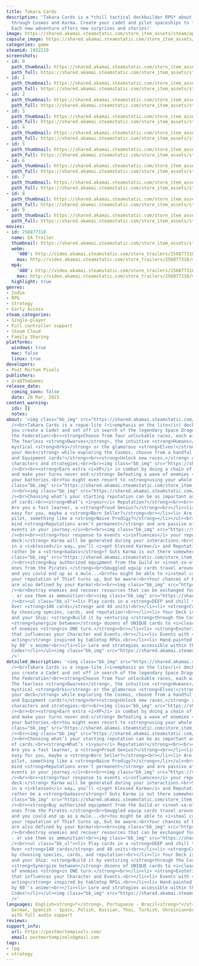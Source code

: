 ```yaml
---
title: Takara Cards
description: 'Takara Cards is a *chill tactical deckbuilder RPG* about adventuring
  through Cosmos and Karma. Create your cadet and pilot spaceships to find the Dragons:
  Each new adventure offers new surprises and stories!'
image: https://shared.akamai.steamstatic.com/store_item_assets/steam/apps/1932210/header.jpg?t=1730751312
capsule_image: https://shared.akamai.steamstatic.com/store_item_assets/steam/apps/1932210/capsule_231x87.jpg?t=1730751312
categories: game
steamid: 1932210
screenshots:
- id: 0
  path_thumbnail: https://shared.akamai.steamstatic.com/store_item_assets/steam/apps/1932210/ss_02750862b825307eadf4ddb398e3caed250e6123.600x338.jpg?t=1730751312
  path_full: https://shared.akamai.steamstatic.com/store_item_assets/steam/apps/1932210/ss_02750862b825307eadf4ddb398e3caed250e6123.1920x1080.jpg?t=1730751312
- id: 1
  path_thumbnail: https://shared.akamai.steamstatic.com/store_item_assets/steam/apps/1932210/ss_3f0ffebea9c3833ac6a0fc42b35a883dda93178b.600x338.jpg?t=1730751312
  path_full: https://shared.akamai.steamstatic.com/store_item_assets/steam/apps/1932210/ss_3f0ffebea9c3833ac6a0fc42b35a883dda93178b.1920x1080.jpg?t=1730751312
- id: 2
  path_thumbnail: https://shared.akamai.steamstatic.com/store_item_assets/steam/apps/1932210/ss_7b75779313f5072e7e9afe1dea89eb0a2f5b5f49.600x338.jpg?t=1730751312
  path_full: https://shared.akamai.steamstatic.com/store_item_assets/steam/apps/1932210/ss_7b75779313f5072e7e9afe1dea89eb0a2f5b5f49.1920x1080.jpg?t=1730751312
- id: 3
  path_thumbnail: https://shared.akamai.steamstatic.com/store_item_assets/steam/apps/1932210/ss_aa26540195f6c449ab3a045317ed45d8ea4511d9.600x338.jpg?t=1730751312
  path_full: https://shared.akamai.steamstatic.com/store_item_assets/steam/apps/1932210/ss_aa26540195f6c449ab3a045317ed45d8ea4511d9.1920x1080.jpg?t=1730751312
- id: 4
  path_thumbnail: https://shared.akamai.steamstatic.com/store_item_assets/steam/apps/1932210/ss_eb61d52f9efb1574ba28c721dc4facff9859dd48.600x338.jpg?t=1730751312
  path_full: https://shared.akamai.steamstatic.com/store_item_assets/steam/apps/1932210/ss_eb61d52f9efb1574ba28c721dc4facff9859dd48.1920x1080.jpg?t=1730751312
- id: 5
  path_thumbnail: https://shared.akamai.steamstatic.com/store_item_assets/steam/apps/1932210/ss_441a5de39242fe2cd14f386dcaf8026ca8122959.600x338.jpg?t=1730751312
  path_full: https://shared.akamai.steamstatic.com/store_item_assets/steam/apps/1932210/ss_441a5de39242fe2cd14f386dcaf8026ca8122959.1920x1080.jpg?t=1730751312
- id: 6
  path_thumbnail: https://shared.akamai.steamstatic.com/store_item_assets/steam/apps/1932210/ss_f261443f52914fd884fe998cf61b76cf1b70c5d4.600x338.jpg?t=1730751312
  path_full: https://shared.akamai.steamstatic.com/store_item_assets/steam/apps/1932210/ss_f261443f52914fd884fe998cf61b76cf1b70c5d4.1920x1080.jpg?t=1730751312
- id: 7
  path_thumbnail: https://shared.akamai.steamstatic.com/store_item_assets/steam/apps/1932210/ss_e12e6b19ce4d8d4b8b576f7f1302236d186d3735.600x338.jpg?t=1730751312
  path_full: https://shared.akamai.steamstatic.com/store_item_assets/steam/apps/1932210/ss_e12e6b19ce4d8d4b8b576f7f1302236d186d3735.1920x1080.jpg?t=1730751312
- id: 8
  path_thumbnail: https://shared.akamai.steamstatic.com/store_item_assets/steam/apps/1932210/ss_1ac57bb8399a28b0749943e2f8b7abc1ca36d16d.600x338.jpg?t=1730751312
  path_full: https://shared.akamai.steamstatic.com/store_item_assets/steam/apps/1932210/ss_1ac57bb8399a28b0749943e2f8b7abc1ca36d16d.1920x1080.jpg?t=1730751312
- id: 9
  path_thumbnail: https://shared.akamai.steamstatic.com/store_item_assets/steam/apps/1932210/ss_eb0e25f407d5307fe19615a04c18535cefd8f9e1.600x338.jpg?t=1730751312
  path_full: https://shared.akamai.steamstatic.com/store_item_assets/steam/apps/1932210/ss_eb0e25f407d5307fe19615a04c18535cefd8f9e1.1920x1080.jpg?t=1730751312
movies:
- id: 256877318
  name: EA Trailer
  thumbnail: https://shared.akamai.steamstatic.com/store_item_assets/steam/apps/256877318/movie.293x165.jpg?t=1683139744
  webm:
    '480': http://video.akamai.steamstatic.com/store_trailers/256877318/movie480_vp9.webm?t=1683139744
    max: http://video.akamai.steamstatic.com/store_trailers/256877318/movie_max_vp9.webm?t=1683139744
  mp4:
    '480': http://video.akamai.steamstatic.com/store_trailers/256877318/movie480.mp4?t=1683139744
    max: http://video.akamai.steamstatic.com/store_trailers/256877318/movie_max.mp4?t=1683139744
  highlight: true
genres:
- Indie
- RPG
- Strategy
- Early Access
steam_categories:
- Single-player
- Full controller support
- Steam Cloud
- Family Sharing
platforms:
  windows: true
  mac: false
  linux: true
developers:
- Post Mortem Pixels
publishers:
- GrabTheGames
release_date:
  coming_soon: false
  date: 28 Mar, 2023
content_warning:
  ids: []
  notes:
about: '<img class="bb_img" src="https://shared.akamai.steamstatic.com/store_item_assets/steam/apps/1932210/extras/pag_coop_robed_en.png?t=1730751312"
  /><br>Takara Cards is a rogue-lite (<i>emphasis on the lite</i>) deckbuilder where
  you create a Cadet and set off in search of the legendary Space Dragons who stole
  the Federation!<br><strong>Choose from four unlockable races, each with its ship:</strong>
  The fearless <strong>Dwarves</strong>, the intuitive <strong>Humans</strong>, the
  mystical <strong>Orks</strong> or the glamorous <strong>Elves!</strong><br><br><strong>Build
  your deck</strong> while exploring the Cosmos, choose from a handful of <strong>Maneuver
  and Equipment cards!</strong><br><strong>Unlock new races,</strong> and create new
  characters and strategies:<br><br><img class="bb_img" src="https://shared.akamai.steamstatic.com/store_item_assets/steam/apps/1932210/extras/page_char_creator.gif?t=1730751312"
  /><br><br><strong>Earn extra <i>XP</i> in combat by doing a chain of COMBOS!</strong><br><strong>Plan
  and make your turns never end:</strong> Defeating a wave of enemies <i>recharges</i>
  your batteries.<br>You might even resort to <strong>using your whole ship as a weapon!</strong><br><br><img
  class="bb_img" src="https://shared.akamai.steamstatic.com/store_item_assets/steam/apps/1932210/extras/break_off_en.gif?t=1730751312"
  /><br><img class="bb_img" src="https://shared.akamai.steamstatic.com/store_item_assets/steam/apps/1932210/extras/pag_karma_hands_en.png?t=1730751312"
  /><br>Choosing what’s your starting reputation can be as important as your choice
  of cards:<br><strong>What’s <i>your</i> Reputation?</strong><br><br><ul class="bb_ul"><li>
  Are you a fast learner, a <strong>Proud Genius?</strong><br></li><li> Business comes
  easy for you, maybe a <strong>Born Seller?</strong><br></li><li> Are you a gifted
  pilot, something like a <strong>Naive Prodigy?</strong></li></ul><br><i>Keep in
  mind <strong>Reputations aren’t permanent</strong> and are passive of change through
  events in your journey.</i><br><br><img class="bb_img" src="https://shared.akamai.steamstatic.com/store_item_assets/steam/apps/1932210/extras/page_reps.gif?t=1730751312"
  /><br><br><strong>Your response to events <i>influences</i> your reputation and
  deck:</strong> Karma will be generated during your interactions.<br>Say you respond
  in a <i>blessed</i> way… you’ll <i>get blessed Karma</i> and Reputation!<br>You
  rather be a <strong>badass</strong>? Guts Karma is out there somewhere in the Cosmos!<br><br><img
  class="bb_img" src="https://shared.akamai.steamstatic.com/store_item_assets/steam/apps/1932210/extras/pag_fuse_rpg_en.png?t=1730751312"
  /><br><strong>Buy authorized equipment from the Guild or <i>not-so-official</i>
  ones from the Pirates.</strong><br>Smuggled equip cards travel around the galaxy
  and you could end up as a mule...<br>You might be able to <i>steal cards</i> if
  your reputation of Thief turns up, but be aware:<br>Your chances of being caught
  are also defined by your Karma!<br><br><img class="bb_img" src="https://shared.akamai.steamstatic.com/store_item_assets/steam/apps/1932210/extras/pag_scrap_en.png?t=1730751312"
  /><br>Destroy enemies and recover resources that can be exchanged for various supplies
  - or use them as ammunition!<br><img class="bb_img" src="https://shared.akamai.steamstatic.com/store_item_assets/steam/apps/1932210/extras/separador.png?t=1730751312"
  /><br><ul class="bb_ul"><li> Play cards in a <strong>DEEP and chill turn-based combat.</strong><br></li><li>
  Over <strong>140 cards</strong> and 40 units!<br></li><li> <strong>Create your character</strong>
  by choosing species, cards, and reputation!<br></li><li> Your Deck is your Pilot
  and your Ship: <strong>Build it by venturing </strong>through the Cosmos and Events.<br></li><li>
  <strong>Synergize between</strong> dozens of UNIQUE cards to <i>clear</i> the board
  of enemies <strong>in ONE turn.</strong><br></li><li> <strong>Exoteric Karma system</strong>
  that influences your Character and Events.<br></li><li> Events with <strong>voice
  acting</strong> inspired by tabletop RPGs.<br></li><li> Hand-painted artwork inspired
  by 80''s anime!<br></li><li> Lore and strategies accessible within the game in the
  Codex!</li></ul><img class="bb_img" src="https://shared.akamai.steamstatic.com/store_item_assets/steam/apps/1932210/extras/separador.png?t=1730751312"
  />'
detailed_description: '<img class="bb_img" src="https://shared.akamai.steamstatic.com/store_item_assets/steam/apps/1932210/extras/pag_coop_robed_en.png?t=1730751312"
  /><br>Takara Cards is a rogue-lite (<i>emphasis on the lite</i>) deckbuilder where
  you create a Cadet and set off in search of the legendary Space Dragons who stole
  the Federation!<br><strong>Choose from four unlockable races, each with its ship:</strong>
  The fearless <strong>Dwarves</strong>, the intuitive <strong>Humans</strong>, the
  mystical <strong>Orks</strong> or the glamorous <strong>Elves!</strong><br><br><strong>Build
  your deck</strong> while exploring the Cosmos, choose from a handful of <strong>Maneuver
  and Equipment cards!</strong><br><strong>Unlock new races,</strong> and create new
  characters and strategies:<br><br><img class="bb_img" src="https://shared.akamai.steamstatic.com/store_item_assets/steam/apps/1932210/extras/page_char_creator.gif?t=1730751312"
  /><br><br><strong>Earn extra <i>XP</i> in combat by doing a chain of COMBOS!</strong><br><strong>Plan
  and make your turns never end:</strong> Defeating a wave of enemies <i>recharges</i>
  your batteries.<br>You might even resort to <strong>using your whole ship as a weapon!</strong><br><br><img
  class="bb_img" src="https://shared.akamai.steamstatic.com/store_item_assets/steam/apps/1932210/extras/break_off_en.gif?t=1730751312"
  /><br><img class="bb_img" src="https://shared.akamai.steamstatic.com/store_item_assets/steam/apps/1932210/extras/pag_karma_hands_en.png?t=1730751312"
  /><br>Choosing what’s your starting reputation can be as important as your choice
  of cards:<br><strong>What’s <i>your</i> Reputation?</strong><br><br><ul class="bb_ul"><li>
  Are you a fast learner, a <strong>Proud Genius?</strong><br></li><li> Business comes
  easy for you, maybe a <strong>Born Seller?</strong><br></li><li> Are you a gifted
  pilot, something like a <strong>Naive Prodigy?</strong></li></ul><br><i>Keep in
  mind <strong>Reputations aren’t permanent</strong> and are passive of change through
  events in your journey.</i><br><br><img class="bb_img" src="https://shared.akamai.steamstatic.com/store_item_assets/steam/apps/1932210/extras/page_reps.gif?t=1730751312"
  /><br><br><strong>Your response to events <i>influences</i> your reputation and
  deck:</strong> Karma will be generated during your interactions.<br>Say you respond
  in a <i>blessed</i> way… you’ll <i>get blessed Karma</i> and Reputation!<br>You
  rather be a <strong>badass</strong>? Guts Karma is out there somewhere in the Cosmos!<br><br><img
  class="bb_img" src="https://shared.akamai.steamstatic.com/store_item_assets/steam/apps/1932210/extras/pag_fuse_rpg_en.png?t=1730751312"
  /><br><strong>Buy authorized equipment from the Guild or <i>not-so-official</i>
  ones from the Pirates.</strong><br>Smuggled equip cards travel around the galaxy
  and you could end up as a mule...<br>You might be able to <i>steal cards</i> if
  your reputation of Thief turns up, but be aware:<br>Your chances of being caught
  are also defined by your Karma!<br><br><img class="bb_img" src="https://shared.akamai.steamstatic.com/store_item_assets/steam/apps/1932210/extras/pag_scrap_en.png?t=1730751312"
  /><br>Destroy enemies and recover resources that can be exchanged for various supplies
  - or use them as ammunition!<br><img class="bb_img" src="https://shared.akamai.steamstatic.com/store_item_assets/steam/apps/1932210/extras/separador.png?t=1730751312"
  /><br><ul class="bb_ul"><li> Play cards in a <strong>DEEP and chill turn-based combat.</strong><br></li><li>
  Over <strong>140 cards</strong> and 40 units!<br></li><li> <strong>Create your character</strong>
  by choosing species, cards, and reputation!<br></li><li> Your Deck is your Pilot
  and your Ship: <strong>Build it by venturing </strong>through the Cosmos and Events.<br></li><li>
  <strong>Synergize between</strong> dozens of UNIQUE cards to <i>clear</i> the board
  of enemies <strong>in ONE turn.</strong><br></li><li> <strong>Exoteric Karma system</strong>
  that influences your Character and Events.<br></li><li> Events with <strong>voice
  acting</strong> inspired by tabletop RPGs.<br></li><li> Hand-painted artwork inspired
  by 80''s anime!<br></li><li> Lore and strategies accessible within the game in the
  Codex!</li></ul><img class="bb_img" src="https://shared.akamai.steamstatic.com/store_item_assets/steam/apps/1932210/extras/separador.png?t=1730751312"
  />'
languages: English<strong>*</strong>, Portuguese - Brazil<strong>*</strong>, French,
  German, Spanish - Spain, Polish, Russian, Thai, Turkish, Ukrainian<br><strong>*</strong>languages
  with full audio support
reviews:
support_info:
  url: https://postmortempixels.com/
  email: postmortempixels@gmail.com
tags:
- rpg
- strategy
---
```


